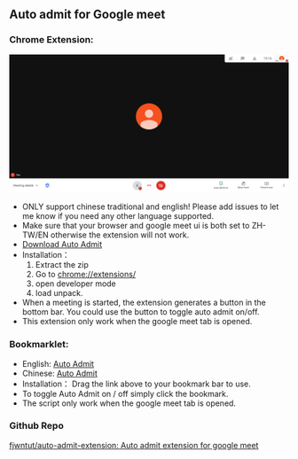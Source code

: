 ## Auto admit for Google meet

### Chrome Extension:
![](screenshot.png)
- ONLY support chinese traditional and english! Please add issues to let me know if you need any other language supported.
- Make sure that your browser and google meet ui is both set to ZH-TW/EN otherwise the extension will not work.
- <a href="https://github.com/fjwntut/auto-admit-extension/raw/main/AutoAdmit.zip" Download>Download Auto Admit</a>
- Installation： 
    1. Extract the zip
    2. Go to [chrome://extensions/](chrome://extensions/)
    3. open developer mode
    4. load unpack.
- When a meeting is started, the extension generates a button in the bottom bar. You could use the button to toggle auto admit on/off.
- This extension only work when the google meet tab is opened.

### Bookmarklet: 
- English: <a href="javascript:button_added = document.getElementById('auto-admit-div');var toggle;if(button_added == null){    Initialize();}else{    Toggle();}function Initialize(){    var newdiv = document.createElement('div');    newdiv.id = 'auto-admit-div';    newdiv.style.display = 'none';    button_added = document.body.appendChild(newdiv);    Toggle();    setInterval(Update, 500);}function Update() {    if(toggle){        for (let element of document.getElementsByTagName('span')) {            if (element.innerHTML === 'Admit') {                console.log('There is someone waiting to join this meeting, automatically admitting them...');                element.click();            }        }    }}function Toggle(){    button_added.classList.toggle('on');    toggle = button_added.classList.contains('on');    alert('Auto admit turned '+(toggle?'on':'off'))}">Auto Admit</a> 
- Chinese: <a href="javascript:button_added = document.getElementById('auto-admit-div');var toggle;if(button_added == null){    Initialize();}else{    Toggle();}function Initialize(){    var newdiv = document.createElement('div');    newdiv.id = 'auto-admit-div';    newdiv.style.display = 'none';    button_added = document.body.appendChild(newdiv);    Toggle();    setInterval(Update, 500);}function Update() {    if(toggle){        for (let element of document.getElementsByTagName('span')) {            if (element.innerHTML === '接受') {                console.log('There is someone waiting to join this meeting, automatically admitting them...');                element.click();            }        }    }}function Toggle(){    button_added.classList.toggle('on');    toggle = button_added.classList.contains('on');    alert('Auto admit turned '+(toggle?'on':'off'))}">Auto Admit</a> 
- Installation： Drag the link above to your bookmark bar to use.
- To toggle Auto Admit on / off simply click the bookmark.
- The script only work when the google meet tab is opened.
 
### Github Repo
[fjwntut/auto-admit-extension: Auto admit extension for google meet](https://github.com/fjwntut/auto-admit-extension)
